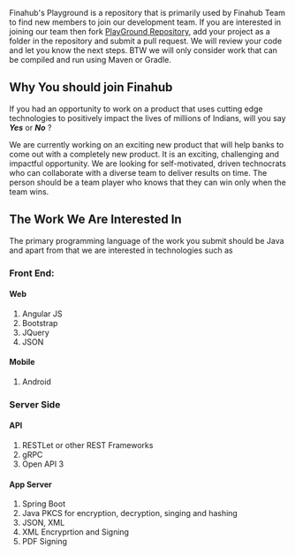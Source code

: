 Finahub's Playground is a repository that is primarily used by Finahub Team to find new members to join our development team. If you are interested in joining our team then fork [PlayGround Repository](https://github.com/Finahub/PlayGround), add your project as a folder in the repository and submit a pull request. We will review your code and let you know the next steps. BTW we will only consider work that can be compiled and run using Maven or Gradle.

## Why You should join Finahub
If you had an opportunity to work on a product that uses cutting edge technologies to positively impact the lives of millions of Indians, will you say ***Yes*** or ***No*** ?

We are currently working on an exciting new product that will help banks to come out with a completely new product. It is an exciting, challenging and impactful opportunity. 
We are looking for self-motivated, driven technocrats who can collaborate with a diverse team to deliver results on time. The person should be a team player who knows that they can win only when the team wins.

## The Work We Are Interested In
The primary programming language of the work you submit should be Java and apart from that we are interested in technologies such as

### Front End:
#### Web
   1. Angular JS
   2. Bootstrap 
   3. JQuery 
   4. JSON

#### Mobile
   1. Android


### Server Side
#### API
   1. RESTLet or other REST Frameworks
   2. gRPC
   3. Open API 3

#### App Server
   1. Spring Boot
   2. Java PKCS for encryption, decryption, singing and hashing
   3. JSON, XML
   4. XML Encryprtion and Signing
   5. PDF Signing
